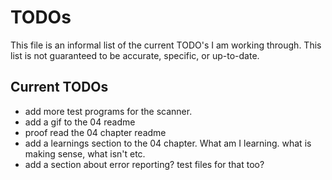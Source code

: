# TODOs
This file is an informal list of the current TODO's I am working through. This list is not guaranteed to be accurate, specific, or up-to-date.

## Current TODOs
- add more test programs for the scanner.
- add a gif to the 04 readme
- proof read the 04 chapter readme
- add a learnings section to the 04 chapter. What am I learning. what is making sense, what isn't etc.
- add a section about error reporting? test files for that too?